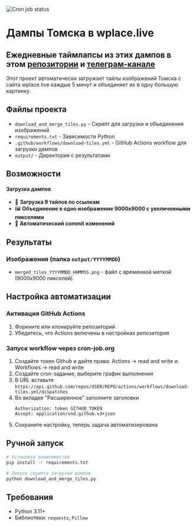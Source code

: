 ![Cron job status](https://api.cron-job.org/jobs/6496329/5046fc7072d18798/status-7.svg)

# Дампы Томска в wplace.live

## Ежедневные таймлапсы из этих дампов в этом [репозитории](https://github.com/niklinque/wplace-tomsk-timelapse/releases) и [телеграм-канале](https://t.me/wplacetomsktimelapse)

Этот проект автоматически загружает тайлы изображений Томска с сайта wplace.live каждые 5 минут и объединяет их в одну большую картинку.

## Файлы проекта

- `download_and_merge_tiles.py` - Скрипт для загрузки и объединения изображений
- `requirements.txt` - Зависимости Python
- `.github/workflows/download-tiles.yml` - GitHub Actions workflow для загрузки дампов
- `output/` - Директория с результатами

## Возможности

#### Загрузка дампов
- 🔄 **Загрузка 9 тайлов по ссылкам**
- 🖼️ **Объединение в одно изображение 9000x9000 с увеличенными пикселями**
- 🔀 **Автоматический commit изменений**

## Результаты

### Изображения (папка `output/YYYYMMDD`)
- `merged_tiles_YYYYMMDD_HHMMSS.png` - файл с временной меткой (9000x9000 пикселей)

## Настройка автоматизации

### Активация GitHub Actions
1. Форкните или клонируйте репозиторий
2. Убедитесь, что Actions включены в настройках репозитория

### Запуск workflow через cron-job.org
1. Создайте токен Github и дайте права: Actions → read and write и Workflows → read and write
2. Создайте cron-задание, выберите график выполнения
3. В URL вставьте `https://api.github.com/repos/USER/REPO/actions/workflows/download-tiles.yml/dispatches`
4. Во вкладке "Расширенное" заполните заголовки
   ```
   Authorization: token GITHUB_TOKEN
   Accept: application/vnd.github.v3+json
   ```
6. Сохраните настройку, теперь задача автоматизирована

## Ручной запуск
```bash
# Установка зависимостей
pip install -r requirements.txt

# Запуск скрипта загрузки дампов
python download_and_merge_tiles.py
```

## Требования

- Python 3.11+
- Библиотеки: `requests`, `Pillow`


